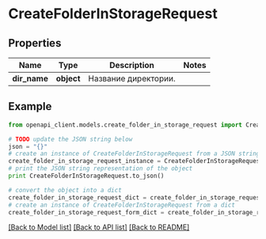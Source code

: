 # CreateFolderInStorageRequest


## Properties
Name | Type | Description | Notes
------------ | ------------- | ------------- | -------------
**dir_name** | **object** | Название директории. | 

## Example

```python
from openapi_client.models.create_folder_in_storage_request import CreateFolderInStorageRequest

# TODO update the JSON string below
json = "{}"
# create an instance of CreateFolderInStorageRequest from a JSON string
create_folder_in_storage_request_instance = CreateFolderInStorageRequest.from_json(json)
# print the JSON string representation of the object
print CreateFolderInStorageRequest.to_json()

# convert the object into a dict
create_folder_in_storage_request_dict = create_folder_in_storage_request_instance.to_dict()
# create an instance of CreateFolderInStorageRequest from a dict
create_folder_in_storage_request_form_dict = create_folder_in_storage_request.from_dict(create_folder_in_storage_request_dict)
```
[[Back to Model list]](../README.md#documentation-for-models) [[Back to API list]](../README.md#documentation-for-api-endpoints) [[Back to README]](../README.md)


